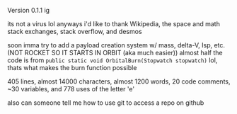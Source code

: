 Version 0.1.1 ig

its not a virus lol
anyways i'd like to thank Wikipedia, the space and math stack exchanges, stack overflow, and desmos

soon imma try to add a payload creation system w/ mass, delta-V, Isp, etc. (NOT ROCKET SO IT STARTS IN ORBIT (aka much easier)) 
almost half the code is from `public static void OrbitalBurn(Stopwatch stopwatch)` lol, thats what makes the burn function possible

405 lines, almost 14000 characters, almost 1200 words, 20 code comments, ~30 variables, and 778 uses of the letter 'e'


also can someone tell me how to use git to access a repo on github
